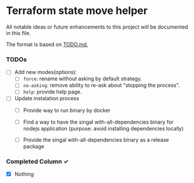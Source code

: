 # Terraform state move helper
All notable ideas or future enhancements to this project will be documented in this file.

The format is based on [TODO.md](https://github.com/todomd/todo.md),

### TODOs
- [ ] Add new modes(options):
  - [ ] `force`: rename without asking by default strategy.
  - [ ] `no-asking`: remove ability to re-ask about "stopping the process".
  - [ ] `help`: provide help page.

- [ ] Update instalation process
  - [ ] Provide way to run binary by docker
  - [ ] Find a way to have the singal with-all-dependencies binary for nodejs application (purpose: avoid installing dependencies locally)
  - [ ] Provide the singal with-all-dependencies binary as a release package


### Completed Column ✓
- [x] Nothing
